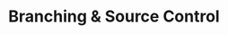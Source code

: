 ---
title: Branching & Source Control
permalink: /sourcecontrol-guidelines/
classes: wide
search: true
sidebar:
  nav: "sidebar"
rule_category: sourcecontrol-conventions
layout: rule-category
---